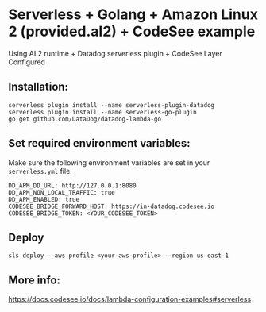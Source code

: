 # Serverless + Golang + Amazon Linux 2 (provided.al2) + CodeSee example

Using AL2 runtime + Datadog serverless plugin + CodeSee Layer Configured

## Installation:

```
serverless plugin install --name serverless-plugin-datadog
serverless plugin install --name serverless-go-plugin
go get github.com/DataDog/datadog-lambda-go
```

## Set required environment variables:

Make sure the following environment variables are set in your `serverless.yml` file.

```
DD_APM_DD_URL: http://127.0.0.1:8080
DD_APM_NON_LOCAL_TRAFFIC: true
DD_APM_ENABLED: true
CODESEE_BRIDGE_FORWARD_HOST: https://in-datadog.codesee.io
CODESEE_BRIDGE_TOKEN: <YOUR_CODESEE_TOKEN>
```

## Deploy
```
sls deploy --aws-profile <your-aws-profile> --region us-east-1
```

## More info:

https://docs.codesee.io/docs/lambda-configuration-examples#serverless
